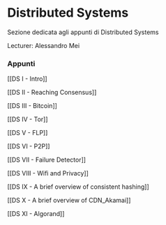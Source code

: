 

# Distributed Systems

Sezione dedicata agli appunti di Distributed Systems

Lecturer: Alessandro Mei

### Appunti

[[DS I - Intro]]

[[DS II - Reaching Consensus]]

[[DS III - Bitcoin]]

[[DS IV - Tor]]

[[DS V - FLP]]

[[DS VI - P2P]]

[[DS VII - Failure Detector]]

[[DS VIII - Wifi and Privacy]]

[[DS IX - A brief overview of consistent hashing]]

[[DS X - A brief overview of CDN_Akamai]]

[[DS XI - Algorand]]
